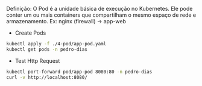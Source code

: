 Definição: O Pod é a unidade básica de execução no Kubernetes. Ele pode conter um ou mais containers que compartilham o mesmo espaço de rede e armazenamento.
Ex: nginx (firewall) -> app-web 

- Create Pods
```bash
kubectl apply -f ./4-pod/app-pod.yaml
kubectl get pods -n pedro-dias
```

- Test Http Request

```bash
kubectl port-forward pod/app-pod 8080:80 -n pedro-dias
curl -v http://localhost:8080/
```